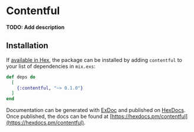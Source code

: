# Contentful

**TODO: Add description**

## Installation

If [available in Hex](https://hex.pm/docs/publish), the package can be installed
by adding `contentful` to your list of dependencies in `mix.exs`:

```elixir
def deps do
  [
    {:contentful, "~> 0.1.0"}
  ]
end
```

Documentation can be generated with [ExDoc](https://github.com/elixir-lang/ex_doc)
and published on [HexDocs](https://hexdocs.pm). Once published, the docs can
be found at [https://hexdocs.pm/contentful](https://hexdocs.pm/contentful).

